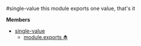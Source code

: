 
<a name="module_single-value"></a>
#single-value
this module exports one value, that's it

**Members**

* [single-value](#module_single-value)
  * [module.exports ⏏](#module_single-value)

